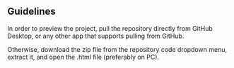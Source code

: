 ## Guidelines
In order to preview the project, pull the repository directly from GitHub Desktop, or any other app that supports pulling from GitHub.

Otherwise, download the zip file from the repository code dropdown menu, extract it, and open the .html file (preferably on PC).
